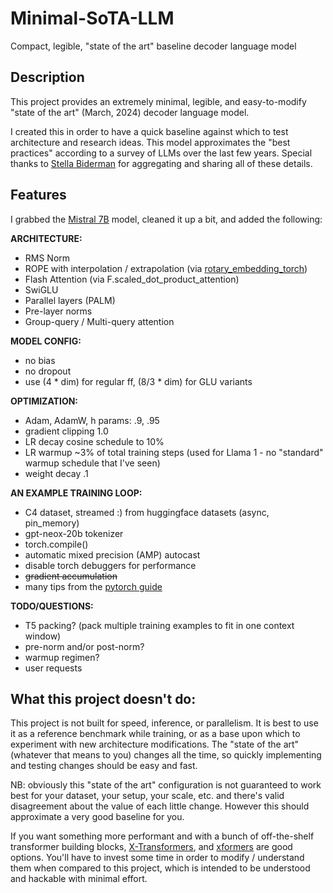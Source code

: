 # Minimal-SoTA-LLM
Compact, legible, "state of the art" baseline decoder language model 

## Description
This project provides an extremely minimal, legible, and easy-to-modify "state of the art" (March, 2024) decoder language model.

I created this in order to have a quick baseline against which to test architecture and research ideas. This model approximates the "best practices" according to a survey of LLMs over the last few years. Special thanks to [Stella Biderman](https://twitter.com/BlancheMinerva/status/1740365334467756267) for aggregating and sharing all of these details.

## Features
I grabbed the [Mistral 7B](https://github.com/mistralai/mistral-src) model, cleaned it up a bit, and added the following:

**ARCHITECTURE:**
- RMS Norm
- ROPE with interpolation / extrapolation (via [rotary_embedding_torch](https://github.com/lucidrains/rotary-embedding-torch))
- Flash Attention (via F.scaled_dot_product_attention)
- SwiGLU
- Parallel layers (PALM)
- Pre-layer norms
- Group-query / Multi-query attention

**MODEL CONFIG:**
- no bias
- no dropout
- use (4 \* dim) for regular ff, (8/3 \* dim) for GLU variants

**OPTIMIZATION:**
- Adam, AdamW, h params: .9, .95
- gradient clipping 1.0
- LR decay cosine schedule to 10%
- LR warmup ~3% of total training steps (used for Llama 1 -  no "standard" warmup schedule that I've seen)
- weight decay .1

**AN EXAMPLE TRAINING LOOP:**
- C4 dataset, streamed :) from huggingface datasets (async, pin_memory)
- gpt-neox-20b tokenizer
- torch.compile()
- automatic mixed precision (AMP) autocast
- disable torch debuggers for performance
- ~~gradient accumulation~~
- many tips from the [pytorch guide](https://pytorch.org/tutorials/recipes/recipes/tuning_guide.html)


**TODO/QUESTIONS:**
- T5 packing? (pack multiple training examples to fit in one context window)
- pre-norm and/or post-norm?
- warmup regimen?
- user requests


## What this project doesn't do:
This project is not built for speed, inference, or parallelism. It is best to use it as a reference benchmark while training, or as a base upon which to experiment with new architecture modifications. The "state of the art" (whatever that means to you) changes all the time, so quickly implementing and testing changes should be easy and fast.

NB: obviously this "state of the art" configuration is not guaranteed to work best for your dataset, your setup, your scale, etc. and there's valid disagreement about the value of each little change. However this should approximate a very good baseline for you. 

If you want something more performant and with a bunch of off-the-shelf transformer building blocks, [X-Transformers](https://github.com/lucidrains/x-transformers), and [xformers](https://github.com/facebookresearch/xformers) are good options. You'll have to invest some time in order to modify / understand them when compared to this project, which is intended to be understood and hackable with minimal effort.



